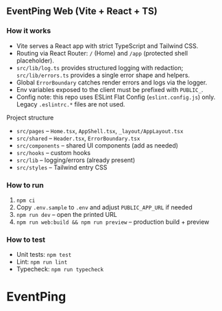 ## EventPing Web (Vite + React + TS)

### How it works

- Vite serves a React app with strict TypeScript and Tailwind CSS.
- Routing via React Router: `/` (Home) and `/app` (protected shell placeholder).
- `src/lib/log.ts` provides structured logging with redaction; `src/lib/errors.ts` provides a single error shape and helpers.
- Global `ErrorBoundary` catches render errors and logs via the logger.
- Env variables exposed to the client must be prefixed with `PUBLIC_`.
- Config note: this repo uses ESLint Flat Config (`eslint.config.js`) only. Legacy `.eslintrc.*` files are not used.

Project structure

- `src/pages` – `Home.tsx`, `AppShell.tsx`, `_layout/AppLayout.tsx`
- `src/shared` – `Header.tsx`, `ErrorBoundary.tsx`
- `src/components` – shared UI components (add as needed)
- `src/hooks` – custom hooks
- `src/lib` – logging/errors (already present)
- `src/styles` – Tailwind entry CSS

### How to run

1. `npm ci`
2. Copy `.env.sample` to `.env` and adjust `PUBLIC_APP_URL` if needed
3. `npm run dev` – open the printed URL
4. `npm run web:build && npm run preview` – production build + preview

### How to test

- Unit tests: `npm test`
- Lint: `npm run lint`
- Typecheck: `npm run typecheck`

# EventPing
